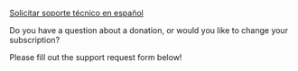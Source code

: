 [Solicitar soporte técnico en español](/es/payquery)

Do you have a question about a donation, or would you like to change your subscription?

Please fill out the support request form below!
